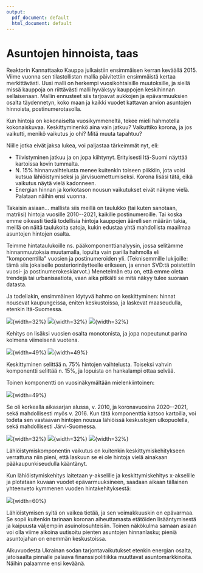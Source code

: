 ```yaml
---
output:
  pdf_document: default
  html_document: default
---
```

# Asuntojen hinnoista, taas

Reaktorin Kannattaako Kauppa julkaistiin ensimmäisen kerran keväällä 2015. Viime vuonna sen tilastollistan mallia päivitettiin ensimmäistä kertaa merkittävästi. Uusi malli on herkempi vuosikohtaisille muutoksille, ja siellä missä kauppoja on riittävästi malli hyväksyy kauppojen keskihinnan sellaisenaan. Mallin ennusteet siis tarjoavat aukkojen ja epävarmuuksien osalta täydennetyn, koko maan ja kaikki vuodet kattavan arvion asuntojen hinnoista, postinumerotasolla. 

Kun hintoja on kokonaiselta vuosikymmeneltä, tekee mieli hahmotella kokonaiskuvaa. Keskittyminenkö aina vain jatkuu? Vaikuttiko korona, ja jos vaikutti, menikö vaikutus jo ohi? Mitä muuta tapahtuu?

Niille jotka eivät jaksa lukea, voi paljastaa tärkeimmät nyt, eli:

* Tiivistyminen jatkuu ja on jopa kiihtynyt. Erityisesti Itä-Suomi näyttää kartoissa kovin tummalta. 
* N. 15% hinnanvaihtelusta menee kuitenkin toiseen piikkiin, jota voisi kutsua lähiöistymiseksi ja järvisuomettumiseksi. Korona lisäsi tätä, eikä vaikutus näytä vielä kadonneen. 
* Energian hinnan ja korkotason nousun vaikutukset eivät näkyne vielä. Palataan näihin ensi vuonna. 

Takaisin asiaan... mallista siis meillä on taulukko (tai kuten sanotaan, matriisi) hintoja vuosille 2010--2021, kaikille postinumeroille. Tai koska emme oikeasti tiedä todellisia hintoja kauppojen äärellisen määrän takia, meillä on näitä taulukoita satoja, kukin edustaa yhtä mahdollista maailmaa asuntojen hintojen osalta. 

Teimme hintataulukoille ns. pääkomponenttianalyysin, jossa selitämme hinnanmuutoksia muutamalla, lopulta vain parilla hahmolla eli "komponentilla" vuosien ja postinumeroiden yli. (Teknisemmille lukijoille: tämä siis jokaiselle posteriorinäytteelle erikseen, ja ennen SVD:tä poistettiin vuosi- ja postinumerokeskiarvot.) Menetelmän etu on, että emme oleta trendejä tai urbanisaatiota, vaan aika pitkälti se mitä näkyy tulee suoraan datasta. 

Ja todellakin, ensimmäinen löytyvä hahmo on keskittyminen: hinnat nousevat kaupungeissa, eniten keskustoissa, ja laskevat maaseudulla, etenkin Itä-Suomessa.

![](../../figs/map-X1.png){width=32%}
![](../../figs/map-X1-sw.png){width=32%}
![](../../figs/map-X1-cap.png){width=32%}

Kehitys on lisäksi vuosien osalta monotonista, ja jopa nopeutunut parina kolmena viimeisenä vuotena.

![](../../figs/yearly-X1.png){width=49%}
![](../../figs/yearly-X1-diff.png){width=49%}

Keskittyminen selittää n. 75% hintojen vaihtelusta. Toiseksi vahvin komponentti selittää n. 15%, ja lopuista on hankalampi ottaa selvää. 

Toinen komponentti on vuosinäkymältään mielenkiintoinen:

![](../../figs/yearly-X2.png){width=49%}

Se oli korkealla aikasarjan alussa, v. 2010, ja koronavuosina 2020--2021, sekä mahdollisesti myös v. 2016. Kun tätä komponenttia katsoo kartoilla, voi todeta sen vastaavan hintojen nousua lähiöissä keskustojen ulkopuolella, sekä mahdollisesti Järvi-Suomessa. 

![](../../figs/map-X2.png){width=32%}
![](../../figs/map-X2-sw.png){width=32%}
![](../../figs/map-X2-cap.png){width=32%}

Lähiöistymiskomponentin vaikutus on kuitenkin keskittymiskehitykseen verrattuna niin pieni, että laskuun se ei ole hintoja vielä ainakaan pääkaupunkiseudulla kääntänyt. 

Kun lähiöistymiskehitys laitetaan y-akselille ja keskittymiskehitys x-akselille ja plotataan kuvaan vuodet epävarmuuksineen, saadaan aikaan tällainen yhteenveto kymmenen vuoden hintakehityksestä:

![](../../figs/yearly-X1X2.png){width=60%}

Lähiöistymisen syitä on vaikea tietää, ja sen voimakkuuskin on epävarmaa. Se sopii kuitenkin tarinaan koronan aiheuttamasta etätöiden lisääntymisestä ja kaipuusta väljempiin asuinolosuhteisiin. Toinen näkökulma samaan asiaan voi olla viime aikoina uutisoitu pienten asuntojen hinnanlasku; pieniä asuntojahan on enemmän keskustoissa. 

Alkuvuodesta Ukrainan sodan tarjontavaikutukset etenkin energian osalta, jatoisaalta pinnalle palaava finanssipolitiikka muuttavat asuntomarkkinoita. Näihin palaamme ensi keväänä. 









